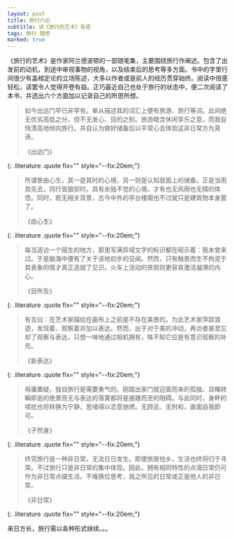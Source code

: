 ```yaml
---
layout: post
title: 旅行六论
subtitle: 读《旅行的艺术》有感
tags: 旅行 随想
marked: true
---
```


《旅行的艺术》是作家阿兰德波顿的一部随笔集，主要围绕旅行作阐述。包含了出发前的动机，到途中审视事物的视角，以及结束后的思考等多方面。书中的字里行间很少有盖棺定论的立场陈述，大多以作者或是前人的经历贯穿始终。阅读中倍感轻松，读罢令人觉得开卷有益。正巧最近自己也处于旅行的状态中，便二次阅读了本书，并选出六个方面加以记录自己的所思所想。

> 如今出远门早已非罕有。单从描述其的词汇上便有旅游、旅行等词。此间绝无优劣高低之分，但不无发心、目的之别。旅游暗含休闲享乐之意，而我自恃清高地倾向旅行。并自认为做好储备后以平常心去体验这非日常方为真谛。
> <footer>《出远门》</footer>
{: .literature .quote fix="" style="--fix:20em;"}

> 所谓景由心生，其一是其时的心境，另一则是认知层面上的储备。正是当雨具先去，同行皆狼狈时，具有余独不觉的心境，才有也无风雨也无晴的体悟。同时，若无相关背景，古今中外的亭台楼阁也不过就只是建筑物本身罢了。
> <footer>《由心生》</footer>
{: .literature .quote fix="" style="--fix:20em;"}

> 每当造访一个陌生的地方，那里写满异域文字的标识都在昭示着：我未曾来过。于是脑海中便有了关于该地初步的见闻。然而，只有触景而生不拘泥于其表象的情才真正造就了见识。火车上流动的景观则更容易激活凝滞的内心。
> <footer>《目所及》</footer>
{: .literature .quote fix="" style="--fix:20em;"}

> 有言曰：在艺术家描绘在画布上之前是不存在美景的。为此艺术家萍踪浪迹，发现着、观察着并加以表达。然而，出于对于美的冲动，再访者甚至忘却了观察与表达，只想一味地通过相机拥有，殊不知它应是有意识观察的补充。
> <footer>《新表达》</footer>
{: .literature .quote fix="" style="--fix:20em;"}

> 毋庸置疑，独自旅行是需要勇气的。刚踏出家门就迎面而来的孤独、目睹转瞬即逝的绝景而无与表达的落寞都将是接踵而至的阻碍。与此同时，身畔的喧扰也将转换为宁静，思绪得以恣意驰骋。无顾忌、无附和，直面自我即可。
> <footer>《孑然身》</footer>
{: .literature .quote fix="" style="--fix:20em;"}

> 终究旅行是一种非日常，无法日日发生。即便旅居他乡，生活也终将归于寻常。不过旅行只是非日常的集中体现。因此，拥有相同特性的点滴日常仍可作为非日常点缀生活。不难换位思考，我之所见的日常或正是他人的非日常。
> <footer>《非日常》</footer>
{: .literature .quote fix="" style="--fix:20em;"}

来日方长，旅行需以各种形式继续。。。
